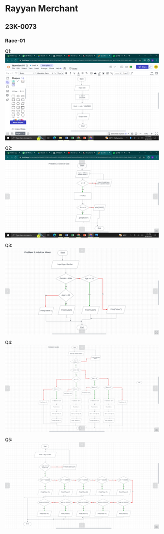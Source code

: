 # Rayyan Merchant
## 23K-0073
### Race-01

Q1: ![Race01-Question01](https://github.com/iamrayyan1/pfFall23/blob/main/images/Race%2001-Question%2001.png)

Q2: ![Race01-Question02](https://github.com/iamrayyan1/pfFall23/blob/main/images/Race%2001-Question%2002.png)

Q3: ![Race01-Question03](https://github.com/iamrayyan1/pfFall23/blob/main/images/Race%2001-Question%2003.png)

Q4: ![Race01-Question04](https://github.com/iamrayyan1/pfFall23/blob/main/images/Race%2001-Question%2004.png)

Q5: ![Race01-Question05](https://github.com/iamrayyan1/pfFall23/blob/main/images/Race%2001-Question%2005.png)
